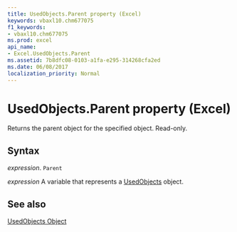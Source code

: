 ```yaml
---
title: UsedObjects.Parent property (Excel)
keywords: vbaxl10.chm677075
f1_keywords:
- vbaxl10.chm677075
ms.prod: excel
api_name:
- Excel.UsedObjects.Parent
ms.assetid: 7b8dfc08-0103-a1fa-e295-314268cfa2ed
ms.date: 06/08/2017
localization_priority: Normal
---
```



# UsedObjects.Parent property (Excel)

Returns the parent object for the specified object. Read-only.


## Syntax

_expression_. `Parent`

_expression_ A variable that represents a [UsedObjects](./Excel.UsedObjects.md) object.


## See also


[UsedObjects Object](Excel.UsedObjects.md)

